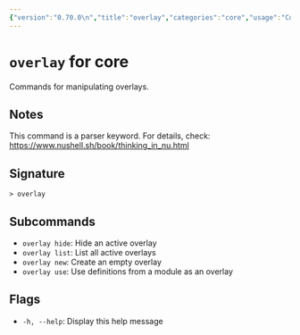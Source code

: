 ```yaml
---
{"version":"0.70.0\n","title":"overlay","categories":"core","usage":"Commands for manipulating overlays.\n"}
---
```

<!-- THIS FILE IS GENERATED BY update_book_commands.cjs USING NUSHELL'S HELP COMMANDS.
REFRAIN FROM EDITING IT MANUALLY.-->
# <code>overlay</code> for core

<div class='command-title'>Commands for manipulating overlays.</div>

## Notes

This command is a parser keyword. For details, check:
  https://www.nushell.sh/book/thinking_in_nu.html

## Signature

```> overlay```

## Subcommands

 * ```overlay hide```: Hide an active overlay
 * ```overlay list```: List all active overlays
 * ```overlay new```: Create an empty overlay
 * ```overlay use```: Use definitions from a module as an overlay
## Flags

 * ```-h, --help```: Display this help message

